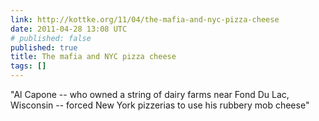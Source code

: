 ```yaml
---
link: http://kottke.org/11/04/the-mafia-and-nyc-pizza-cheese
date: 2011-04-28 13:08 UTC
# published: false
published: true
title: The mafia and NYC pizza cheese
tags: []
---
```


"Al Capone -- who owned a string of dairy farms near Fond Du Lac, Wisconsin -- forced New York pizzerias to use his rubbery mob cheese"
